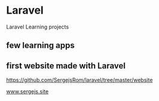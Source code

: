 # Laravel

Laravel Learning projects

## few learning apps

## first website made with Laravel
https://github.com/SergejsRom/laravel/tree/master/website

www.sergejs.site
